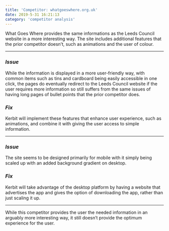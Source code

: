```yaml
---
title: 'Competitor: whatgoeswhere.org.uk'
date: 2019-5-31 16:21:13
category: 'competitor analysis'
---
```


What Goes Where provides the same informations as the Leeds Council website in a more interesting way. The site includes additional features that the prior competitor doesn’t, such as animations and the user of colour.

---

### _Issue_

While the information is displayed in a more user-friendly way, with common items such as tins and cardboard being easily accessible in one click, the pages do eventually redirect to the Leeds Council website if the user requires more information so still suffers from the same issues of having long pages of bullet points that the prior competitor does.

### _Fix_

Kerbit will implement these features that enhance user experience, such as animations, and combine it with giving the user access to simple information.

---

### _Issue_

The site seems to be designed primarily for mobile with it simply being scaled up with an added background gradient on desktop.

### _Fix_

Kerbit will take advantage of the desktop platform by having a website that advertises the app and gives the option of downloading the app, rather than just scaling it up.

---

While this competitor provides the user the needed information in an arguably more interesting way, it still doesn’t provide the optimum experience for the user.
